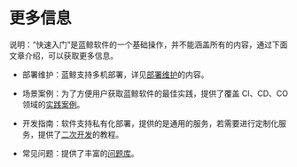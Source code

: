 # 更多信息

说明：“快速入门”是蓝鲸软件的一个基础操作，并不能涵盖所有的内容，通过下面文章介绍，可以获取更多信息。

- 部署维护：蓝鲸支持多机部署，详见[部署维护](../../../DeploymentGuides/6.0/%E4%BA%A7%E5%93%81%E7%99%BD%E7%9A%AE%E4%B9%A6/%E5%9F%BA%E7%A1%80%E5%8C%85%E5%AE%89%E8%A3%85/%E5%A4%9A%E6%9C%BA%E9%83%A8%E7%BD%B2/quick_install.md)的内容。

- 场景案例：为了方便用户获取蓝鲸软件的最佳实践，提供了覆盖 CI、CD、CO 领域的[实践案例](../../../BestPractices/7.0/CI/Pipeline_git_commit_to_stag.md)。

- 开发指南：软件支持私有化部署，提供的是通用的服务，若需要进行定制化服务，提供了[二次开发](../../../DevelopGuide/7.0/DevelopGuide.md)的教程。

- 常见问题：提供了丰富的[问题库](../../../FAQs/6.0/README.md)。